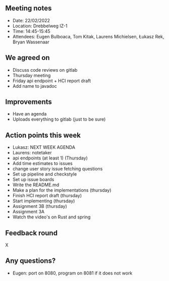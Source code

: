 ## Meeting notes

* Date: 22/02/2022
* Location: Drebbelweg IZ-1
* Time: 14:45-15:45
* Attendees: Eugen Bulboaca, Tom Kitak, Laurens Michielsen, Łukasz Rek, Bryan Wassenaar

## We agreed on
* Discuss code reviews on gitlab
* Thursday meeting
* Friday api endpoint + HCI report draft
* Add name to javadoc

## Improvements
* Have an agenda
* Uploads everything to gitlab (just to be sure)
## Action points this week
* Lukasz: NEXT WEEK AGENDA
* Laurens: notetaker
* api endpoints (at least 1) (Thursday)
* Add time estimates to issues
* change user story issue fetching questions
* Set up pipeline and checkstyle
* Set up issue boards
* Write the README.md
* Make a plan for the implementations (thursday)
* Finish HCI report draft (thursday)
* Start implementing (thursday)
* Assignment 3B (thursday)
* Assignment 3A
* Watch the video's on Rust and spring

## Feedback round
X

## Any questions?
* Eugen: port on 8080, program on 8081 if it does not work
